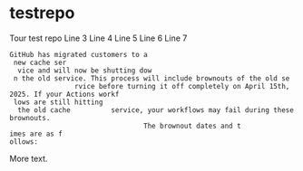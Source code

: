 # testrepo
Tour test repo
Line 3
Line 4
Line 5
Line 6
Line 7

```
GitHub has migrated customers to a
 new cache ser
  vice and will now be shutting dow
 n the old service. This process will include brownouts of the old se
                rvice before turning it off completely on April 15th, 2025. If your Actions workf
 lows are still hitting
  the old cache          service, your workflows may fail during these brownouts.
                                 The brownout dates and t
imes are as f
ollows:
```

More text.
